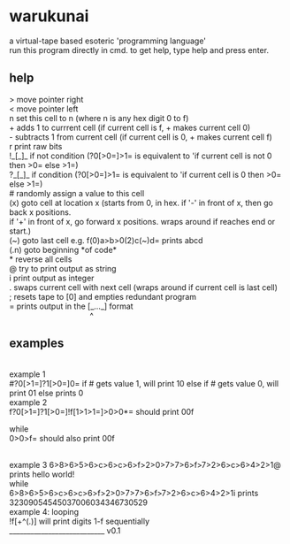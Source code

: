 # warukunai
a virtual-tape based esoteric 'programming language'<br>
run this program directly in cmd.
to get help, type help and press enter.
## help
<p>
> move pointer right<br>
< move pointer left<br>
n set this cell to n (where n is any hex digit 0 to f)<br>
+ adds 1 to currrent cell (if current cell is f, + makes current cell 0)<br>
- subtracts 1 from current cell (if current cell is 0, + makes current cell f)<br>
r print raw bits<br>
!_[_]_ if not condition (?0[>0=]>1= is equivalent to 'if current cell is not 0 then >0= else >1=)<br>
?_[_]_ if condition (?0[>0=]>1= is equivalent to 'if current cell is 0 then >0= else >1=)<br>
# randomly assign a value to this cell<br>
(x) goto cell at location x (starts from 0, in hex. if '-' in front of x, then go back x positions. <br>
    if '+' in front of x, go forward x positions. wraps around if reaches end or start.)<br>
(~) goto last cell e.g. f(0)a>b>0(2)c(~)d= prints abcd<br>
(.n) goto beginning *of code*<br>
* reverse all cells<br>
@ try to print output as string<br>
i print output as integer<br>
. swaps current cell with next cell (wraps around if current cell is last cell)<br>
; resets tape to [0] and empties redundant program<br>
= prints output in the [_..._] format<br>
&nbsp;&nbsp;&nbsp;&nbsp;&nbsp;&nbsp;&nbsp;&nbsp;&nbsp;&nbsp;&nbsp;&nbsp;&nbsp;&nbsp;&nbsp;&nbsp;&nbsp;&nbsp;&nbsp;&nbsp;&nbsp;&nbsp;&nbsp;&nbsp;&nbsp;&nbsp;&nbsp;&nbsp;&nbsp;&nbsp;&nbsp;&nbsp;&nbsp;&nbsp;&nbsp;&nbsp;&nbsp;^<br>
</p>

## examples
<br>
example 1 
<br>
#?0[>1=]?1[>0=]0=
if # gets value 1, will print 10 else if # gets value 0, will print 01
else prints 0

<br>
example 2
<br>
f?0[>1=]?1[>0=]!f[1>1>1=]>0>0*= 
should print 00f

while
<br>
0>0>f=
should also print 00f

<br>
example 3
6>8>6>5>6>c>6>c>6>f>2>0>7>7>6>f>7>2>6>c>6>4>2>1@
prints hello world!
<br>
while
<br>
6>8>6>5>6>c>6>c>6>f>2>0>7>7>6>f>7>2>6>c>6>4>2>1i
prints 32309054545037006034346730529
<br>
example 4: looping
<br>
!f[+^(.)]
will print digits 1-f sequentially
<br>
___________________________
v0.1
